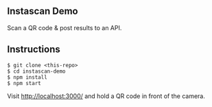 ## Instascan Demo

Scan a QR code & post results to an API.

## Instructions

```no-highlight
$ git clone <this-repo>
$ cd instascan-demo
$ npm install
$ npm start
```

Visit <http://localhost:3000/> and hold a QR code in front of the camera.
